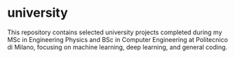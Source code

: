 # university

This repository contains selected university projects completed during my MSc in Engineering Physics and BSc in Computer Engineering at Politecnico di Milano, focusing on machine learning, deep learning, and general coding.
